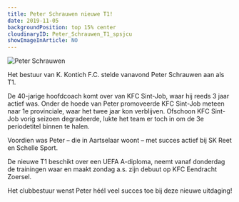 ```yaml
---
title: Peter Schrauwen nieuwe T1!
date: 2019-11-05
backgroundPosition: top 15% center
cloudinaryID: Peter_Schrauwen_T1_spsjcu
showImageInArticle: NO
---
```


<div class="mb-6">
<img style="max-width: 100%; height: auto;" src="https://res.cloudinary.com/kkontichfc/image/upload/v1/nieuws/Peter_Schrauwen_T1_spsjcu" alt="Peter Schrauwen" />
</div>
<p>Het bestuur van K. Kontich F.C. stelde vanavond Peter Schrauwen aan als T1.</p>

<p>De 40-jarige hoofdcoach komt over van KFC Sint-Job, waar hij reeds 3 jaar actief was.
Onder de hoede van Peter promoveerde KFC Sint-Job meteen naar 1e provinciale, waar het twee jaar kon verblijven. Ofschoon KFC Sint-Job vorig seizoen degradeerde, lukte het team er toch in om de 3e periodetitel binnen te halen.</p>

<p>Voordien was Peter – die in Aartselaar woont – met succes actief bij SK Reet en Schelle Sport.</p>

<p>De nieuwe T1 beschikt over een UEFA A-diploma, neemt vanaf donderdag de trainingen waar en maakt zondag a.s. zijn debuut op KFC Eendracht Zoersel.</p>

<p>Het clubbestuur wenst Peter héél veel succes toe bij deze nieuwe uitdaging!</p>
